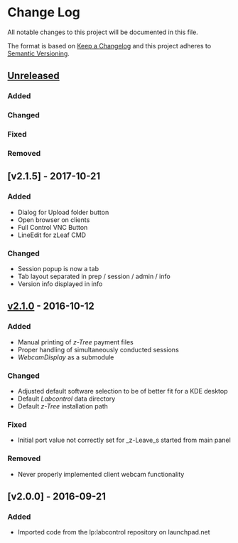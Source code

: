 # Change Log
All notable changes to this project will be documented in this file.

The format is based on [Keep a Changelog](http://keepachangelog.com/)
and this project adheres to [Semantic Versioning](http://semver.org/).

## [Unreleased]
### Added
### Changed
### Fixed
### Removed

## [v2.1.5] - 2017-10-21
### Added
* Dialog for Upload folder button
* Open browser on clients 
* Full Control VNC Button
* LineEdit for zLeaf CMD
### Changed
* Session popup is now a tab
* Tab layout separated in prep / session / admin / info
* Version info displayed in info

## [v2.1.0] - 2016-10-12
### Added
* Manual printing of _z-Tree_ payment files
* Proper handling of simultaneously conducted sessions
* _WebcamDisplay_ as a submodule
### Changed
* Adjusted default software selection to be of better fit for a KDE desktop
* Default _Labcontrol_ data directory
* Default _z-Tree_ installation path
### Fixed
* Initial port value not correctly set for _z-Leave_s started from main panel
### Removed
* Never properly implemented client webcam functionality

## [v2.0.0] - 2016-09-21
### Added
* Imported code from the lp:labcontrol repository on launchpad.net

[Unreleased]: https://github.com/markuspg/Labcontrol/compare/v2.1.0...HEAD
[v2.1.0]: https://github.com/markuspg/Labcontrol/compare/v2.0.0...v2.1.0
